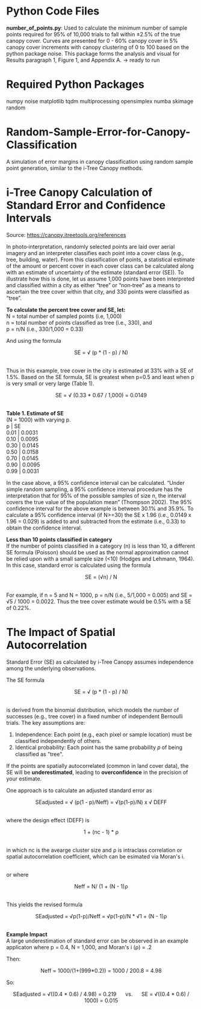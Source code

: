 # Python Code Files
**number_of_points.py**: Used to calculate the minimum number of sample points required for 95% of 10,000 trials to fall within ±2.5% of the true canopy cover. Curves are presented for 0 - 60% canopy cover in 5% canopy cover increments with canopy clustering of 0 to 100 based on the python package noise. This package forms the analysis and visual for Results paragraph 1, Figure 1, and Appendix A.
   -> ready to run

# Required Python Packages
numpy
noise
matplotlib
tqdm
multiprocessing
opensimplex
numba
skimage
random

# Random-Sample-Error-for-Canopy-Classification
A simulation of error margins in canopy classification using random sample point generation, similar to the i-Tree Canopy methods.

# i-Tree Canopy Calculation of Standard Error and Confidence Intervals
Source: https://canopy.itreetools.org/references

In photo‐interpretation, randomly selected points are laid over aerial imagery and an interpreter classifies each point into a cover class (e.g., tree, building, water). From this classification of points, a statistical estimate of the
amount or percent cover in each cover class can be calculated along with an estimate of uncertainty of the estimate (standard error (SE)). To illustrate how this is done, let us assume 1,000 points have been interpreted and 
classified within a city as either “tree” or “non‐tree” as a means to ascertain the tree cover within that city, and 330 points were classified as “tree”.

**To calculate the percent tree cover and SE, let:**  
N = total number of sampled points (i.e, 1,000)  
n = total number of points classified as tree (i.e., 330), and  
p = n/N (i.e., 330/1,000 = 0.33)  

And using the formula
<div align="center">
SE = √ (p * (1 - p) / N)
</div>

<br>Thus in this example, tree cover in the city is estimated at 33% with a SE of 1.5%. Based on the SE formula, SE is greatest when p=0.5 and least when p is very small or very large (Table 1).
<div align="center">
SE = √ (0.33 * 0.67 / 1,000) = 0.0149
</div>

<br>**Table 1. Estimate of SE**  
(N = 1000) with varying p.  
p | SE  
0.01 | 0.0031  
0.10 | 0.0095  
0.30 | 0.0145  
0.50 | 0.0158  
0.70 | 0.0145  
0.90 | 0.0095  
0.99 | 0.0031

In the case above, a 95% confidence interval can be calculated. “Under simple random sampling, a 95% confidence interval procedure has the interpretation that for 95% of the possible samples of size n, the interval covers the true 
value of the population mean” (Thompson 2002). The 95% confidence interval for the above example is between 30.1% and 35.9%. To calculate a 95% confidence interval (if N>=30) the SE x 1.96 (i.e., 0.0149 x 1.96 = 0.029) is added 
to and subtracted from the estimate (i.e., 0.33) to obtain the confidence interval.

**Less than 10 points classified in category**  
If the number of points classified in a category (n) is less than 10, a different SE formula (Poisson) should be used as the normal approximation cannot be relied upon with a small sample size (<10) (Hodges and Lehmann, 1964).  
In this case, standard error is calculated using the formula  
<div align="center">
SE = (√n) / N
</div>

<br>For example, if n = 5 and N = 1000, p = n/N (i.e., 5/1,000 = 0.005) and SE = √5 / 1000 = 0.0022. Thus the tree cover estimate would be 0.5% with a SE of 0.22%.

# The Impact of Spatial Autocorrelation
Standard Error (SE) as calculated by i-Tree Canopy assumes independence among the underlying observations.

The SE formula

<div align="center">
SE = √ (p * (1 - p) / N)
</div>

<br> is derived from the binomial distribution, which models the number of successes (e.g., tree cover) in a fixed number of independent Bernoulli trials. The key assumptions are:

1. Independence: Each point (e.g., each pixel or sample location) must be classified independently of others.
2. Identical probability: Each point has the same probability 𝑝 of being classified as "tree".

If the points are spatially autocorrelated (common in land cover data), the SE will be **underestimated**, leading to **overconfidence** in the precision of your estimate.

One approach is to calculate an adjusted standard error as

<div align="center">
SEadjusted = √ (p(1 - p)/Neff) = √(p(1-p)/N) x √ DEFF   
</div>

<br>where the design effect (DEFF) is

<div align="center">
1 + (nc - 1) * ρ 
</div>

<br> in which nc is the avearge cluster size and ρ is intraclass correlation or spatial autocorrelation coefficient, which can be esimated via Moran's i.

<br> or where

<div align="center">
Neff = N/ (1 + (N - 1)ρ
</div>

<br> This yields the revised formula

<div align="center">
SEadjusted = √p(1-p)/Neff =  √p(1-p)/N *   √1 + (N - 1)ρ
</div>

<br>**Example Impact**
<br>A large underestimation of standard error can be observed in an example applicaton where p = 0.4, N = 1,000, and Moran's i (ρ) = .2

Then:
<div align="center">
Neff = 1000/(1+(999*0.2)) = 1000 / 200.8 = 4.98
</div>

So:
<div align="center">
SEadjusted = √((0.4 * 0.6) / 4.98) = 0.219 &nbsp;&nbsp;&nbsp;&nbsp vs. &nbsp;&nbsp;&nbsp;&nbsp SE = √((0.4 * 0.6) / 1000) = 0.015
</div>


